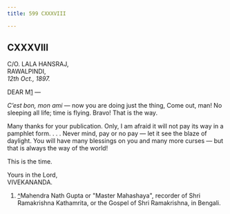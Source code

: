 ```yaml
---
title: 599 CXXXVIII

---
```

  

  


## CXXXVIII

C/O. LALA HANSRAJ,  
RAWALPINDI,  
*12th Oct., 1897.*

DEAR M[1](#fn1) —

*C’est bon, mon ami* — now you are doing just the thing, Come out, man!
No sleeping all life; time is flying. Bravo! That is the way.

Many thanks for your publication. Only, I am afraid it will not pay its
way in a pamphlet form. . . . Never mind, pay or no pay — let it see the
blaze of daylight. You will have many blessings on you and many more
curses — but that is always the way of the world!

This is the time.

Yours in the Lord,  
VIVEKANANDA.

1.  [^](#txt1)Mahendra Nath Gupta or "Master Mahashaya", recorder of
    Shri Ramakrishna Kathamrita, or the Gospel of Shri Ramakrishna, in
    Bengali.  